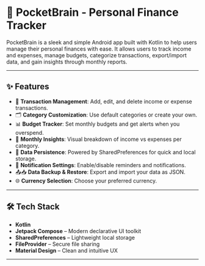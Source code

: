 # 📱 PocketBrain - Personal Finance Tracker

PocketBrain is a sleek and simple Android app built with Kotlin to help users manage their personal finances with ease. It allows users to track income and expenses, manage budgets, categorize transactions, export/import data, and gain insights through monthly reports.

---

## ✨ Features

- 💸 **Transaction Management**: Add, edit, and delete income or expense transactions.
- 🗂️ **Category Customization**: Use default categories or create your own.
- 📊 **Budget Tracker**: Set monthly budgets and get alerts when you overspend.
- 📅 **Monthly Insights**: Visual breakdown of income vs expenses per category.
- 💾 **Data Persistence**: Powered by SharedPreferences for quick and local storage.
- 🔔 **Notification Settings**: Enable/disable reminders and notifications.
- 📤📥 **Data Backup & Restore**: Export and import your data as JSON.
- 🌐 **Currency Selection**: Choose your preferred currency.


---

## 🛠️ Tech Stack

- **Kotlin**
- **Jetpack Compose** – Modern declarative UI toolkit
- **SharedPreferences** – Lightweight local storage
- **FileProvider** – Secure file sharing
- **Material Design** – Clean and intuitive UX

---


